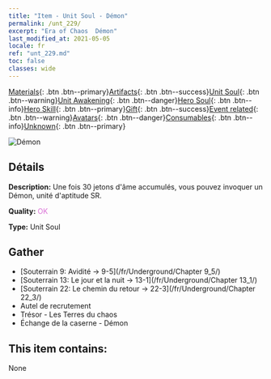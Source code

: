 ```yaml
---
title: "Item - Unit Soul - Démon"
permalink: /unt_229/
excerpt: "Era of Chaos  Démon"
last_modified_at: 2021-05-05
locale: fr
ref: "unt_229.md"
toc: false
classes: wide
---
```

 [Materials](/ItemsFR/){: .btn .btn--primary}[Artifacts](/ItemsFR/Artifacts/){: .btn .btn--success}[Unit Soul](/ItemsFR/UnitSoul/){: .btn .btn--warning}[Unit Awakening](/ItemsFR/UnitAwakening/){: .btn .btn--danger}[Hero Soul](/ItemsFR/HeroSoul/){: .btn .btn--info}[Hero Skill](/ItemsFR/HeroSkill/){: .btn .btn--primary}[Gift](/ItemsFR/Gift/){: .btn .btn--success}[Event related](/ItemsFR/Events/){: .btn .btn--warning}[Avatars](/ItemsFR/Avatars/){: .btn .btn--danger}[Consumables](/ItemsFR/Consumables/){: .btn .btn--info}[Unknown](/ItemsFR/Unknown/){: .btn .btn--primary}

 ![Démon](/images/u/ti_changjiaoemo.jpg)

## Détails
 **Description:** Une fois 30 jetons d'âme accumulés, vous pouvez invoquer un Démon, unité d'aptitude SR.

 **Quality:** <span style="color: #DA70D6">OK</span>

 **Type:** Unit Soul

## Gather

*    [Souterrain 9: Avidité -> 9-5](/fr/Underground/Chapter 9_5/) 
*    [Souterrain 13: Le jour et la nuit -> 13-1](/fr/Underground/Chapter 13_1/) 
*    [Souterrain 22: Le chemin du retour -> 22-3](/fr/Underground/Chapter 22_3/) 
*    Autel de recrutement 
*    Trésor - Les Terres du chaos 
*    Échange de la caserne - Démon 

## This item contains:

  None

